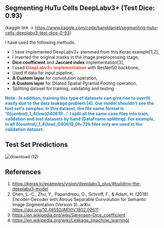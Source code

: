 ## Segmenting HuTu Cells DeepLabv3+ (Test Dice: 0.93)

(kaggle link -> https://www.kaggle.com/code/banddaniel/segmenting-hutu-cells-deeplabv3-test-dice-0-93)


I have used the following methods.

* I have implemented DeepLabv3+ stemmed from this Keras example[1,2],
* I inverted the original masks <b><span style="color:#e74c3c;"></span></b> in the image preprocessing stage,
* <b>Dice coefficient</b> and <b>Jaccard index</b> implementation[3],
* I used <b><span style="color:#e74c3c;"> DeepLabv3+ implementation</span></b> with ResNet50 backbone,
* Used tf.data for input pipeline,
* <b>A Custom layer</b> for convolution operation,
* <b>A Custom layer</b> for Dilated Spatial Pyramid Pooling operation,
* Splitting dataset for training, validating and testing
    
    
<b> <span style="color:#2980b9;"> Note : In addition, training this type of datasets can give rise to overfit easily due to the data leakage problem [4]. Our model shouldn't see the test set's samples. In this dataset, the file name format is '0(control)_1_4(low)_040619_...'. I split all the same case files into train, validation and test datasets by hand (DataFrame splitting). For example, in all 0(control)_1_4(low)_040619_0h-72h files only are used in the validation dataset. </b> </span>


    
## Test Set Predictions

![download (12)](https://github.com/john-fante/my-deep-learning-projects/assets/50263592/056f3558-d5d5-4d3c-9e12-c5c4fcd79f77)


## References
1. https://keras.io/examples/vision/deeplabv3_plus/#building-the-deeplabv3-model
2. Chen, L.-C., Zhu, Y., Papandreou, G., Schroff, F., & Adam, H. (2018). Encoder-Decoder with Atrous Separable Convolution for Semantic Image Segmentation (Version 3). arXiv. https://doi.org/10.48550/ARXIV.1802.02611
3. https://en.wikipedia.org/wiki/Sørensen–Dice_coefficient
4. https://en.wikipedia.org/wiki/Leakage_(machine_learning)
